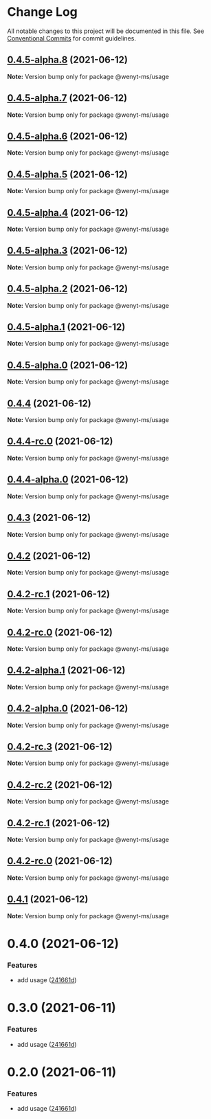 # Change Log

All notable changes to this project will be documented in this file.
See [Conventional Commits](https://conventionalcommits.org) for commit guidelines.

## [0.4.5-alpha.8](https://github.com/wenytang-ms-123/TestSecrets/compare/@wenyt-ms/usage@0.4.5-alpha.7...@wenyt-ms/usage@0.4.5-alpha.8) (2021-06-12)

**Note:** Version bump only for package @wenyt-ms/usage





## [0.4.5-alpha.7](https://github.com/wenytang-ms-123/TestSecrets/compare/@wenyt-ms/usage@0.4.5-alpha.6...@wenyt-ms/usage@0.4.5-alpha.7) (2021-06-12)

**Note:** Version bump only for package @wenyt-ms/usage





## [0.4.5-alpha.6](https://github.com/wenytang-ms-123/TestSecrets/compare/@wenyt-ms/usage@0.4.5-alpha.5...@wenyt-ms/usage@0.4.5-alpha.6) (2021-06-12)

**Note:** Version bump only for package @wenyt-ms/usage





## [0.4.5-alpha.5](https://github.com/wenytang-ms-123/TestSecrets/compare/@wenyt-ms/usage@0.4.5-alpha.4...@wenyt-ms/usage@0.4.5-alpha.5) (2021-06-12)

**Note:** Version bump only for package @wenyt-ms/usage





## [0.4.5-alpha.4](https://github.com/wenytang-ms-123/TestSecrets/compare/@wenyt-ms/usage@0.4.5-alpha.3...@wenyt-ms/usage@0.4.5-alpha.4) (2021-06-12)

**Note:** Version bump only for package @wenyt-ms/usage





## [0.4.5-alpha.3](https://github.com/wenytang-ms-123/TestSecrets/compare/@wenyt-ms/usage@0.4.5-alpha.2...@wenyt-ms/usage@0.4.5-alpha.3) (2021-06-12)

**Note:** Version bump only for package @wenyt-ms/usage





## [0.4.5-alpha.2](https://github.com/wenytang-ms-123/TestSecrets/compare/@wenyt-ms/usage@0.4.5-alpha.1...@wenyt-ms/usage@0.4.5-alpha.2) (2021-06-12)

**Note:** Version bump only for package @wenyt-ms/usage





## [0.4.5-alpha.1](https://github.com/wenytang-ms-123/TestSecrets/compare/@wenyt-ms/usage@0.4.5-alpha.0...@wenyt-ms/usage@0.4.5-alpha.1) (2021-06-12)

**Note:** Version bump only for package @wenyt-ms/usage





## [0.4.5-alpha.0](https://github.com/wenytang-ms-123/TestSecrets/compare/@wenyt-ms/usage@0.4.4...@wenyt-ms/usage@0.4.5-alpha.0) (2021-06-12)

**Note:** Version bump only for package @wenyt-ms/usage





## [0.4.4](https://github.com/wenytang-ms-123/TestSecrets/compare/@wenyt-ms/usage@0.4.4-rc.0...@wenyt-ms/usage@0.4.4) (2021-06-12)

**Note:** Version bump only for package @wenyt-ms/usage





## [0.4.4-rc.0](https://github.com/wenytang-ms-123/TestSecrets/compare/@wenyt-ms/usage@0.4.4-alpha.0...@wenyt-ms/usage@0.4.4-rc.0) (2021-06-12)

**Note:** Version bump only for package @wenyt-ms/usage





## [0.4.4-alpha.0](https://github.com/wenytang-ms-123/TestSecrets/compare/@wenyt-ms/usage@0.4.3...@wenyt-ms/usage@0.4.4-alpha.0) (2021-06-12)

**Note:** Version bump only for package @wenyt-ms/usage





## [0.4.3](https://github.com/wenytang-ms-123/TestSecrets/compare/@wenyt-ms/usage@0.4.2...@wenyt-ms/usage@0.4.3) (2021-06-12)

**Note:** Version bump only for package @wenyt-ms/usage





## [0.4.2](https://github.com/wenytang-ms-123/TestSecrets/compare/@wenyt-ms/usage@0.4.2-alpha.1...@wenyt-ms/usage@0.4.2) (2021-06-12)

**Note:** Version bump only for package @wenyt-ms/usage





## [0.4.2-rc.1](https://github.com/wenytang-ms-123/TestSecrets/compare/@wenyt-ms/usage@0.4.2-alpha.1...@wenyt-ms/usage@0.4.2-rc.1) (2021-06-12)

**Note:** Version bump only for package @wenyt-ms/usage





## [0.4.2-rc.0](https://github.com/wenytang-ms-123/TestSecrets/compare/@wenyt-ms/usage@0.4.2-alpha.1...@wenyt-ms/usage@0.4.2-rc.0) (2021-06-12)

**Note:** Version bump only for package @wenyt-ms/usage





## [0.4.2-alpha.1](https://github.com/wenytang-ms-123/TestSecrets/compare/@wenyt-ms/usage@0.4.2-alpha.0...@wenyt-ms/usage@0.4.2-alpha.1) (2021-06-12)

**Note:** Version bump only for package @wenyt-ms/usage





## [0.4.2-alpha.0](https://github.com/wenytang-ms-123/TestSecrets/compare/@wenyt-ms/usage@0.4.2-rc.3...@wenyt-ms/usage@0.4.2-alpha.0) (2021-06-12)

**Note:** Version bump only for package @wenyt-ms/usage





## [0.4.2-rc.3](https://github.com/wenytang-ms-123/TestSecrets/compare/@wenyt-ms/usage@0.4.2-rc.2...@wenyt-ms/usage@0.4.2-rc.3) (2021-06-12)

**Note:** Version bump only for package @wenyt-ms/usage





## [0.4.2-rc.2](https://github.com/wenytang-ms-123/TestSecrets/compare/@wenyt-ms/usage@0.4.2-rc.1...@wenyt-ms/usage@0.4.2-rc.2) (2021-06-12)

**Note:** Version bump only for package @wenyt-ms/usage





## [0.4.2-rc.1](https://github.com/wenytang-ms-123/TestSecrets/compare/@wenyt-ms/usage@0.4.2-rc.0...@wenyt-ms/usage@0.4.2-rc.1) (2021-06-12)

**Note:** Version bump only for package @wenyt-ms/usage





## [0.4.2-rc.0](https://github.com/wenytang-ms-123/TestSecrets/compare/@wenyt-ms/usage@0.4.1...@wenyt-ms/usage@0.4.2-rc.0) (2021-06-12)

**Note:** Version bump only for package @wenyt-ms/usage





## [0.4.1](https://github.com/wenytang-ms-123/TestSecrets/compare/@wenyt-ms/usage@0.4.0...@wenyt-ms/usage@0.4.1) (2021-06-12)

**Note:** Version bump only for package @wenyt-ms/usage





# 0.4.0 (2021-06-12)


### Features

* add usage ([241661d](https://github.com/wenytang-ms-123/TestSecrets/commit/241661d93bfa796622d954e433773ba64e8e7f32))





# 0.3.0 (2021-06-11)


### Features

* add usage ([241661d](https://github.com/wenytang-ms-123/TestSecrets/commit/241661d93bfa796622d954e433773ba64e8e7f32))





# 0.2.0 (2021-06-11)


### Features

* add usage ([241661d](https://github.com/wenytang-ms-123/lerna-semantic-versioning-example/commit/241661d93bfa796622d954e433773ba64e8e7f32))
